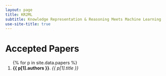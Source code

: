 ```yaml
---
layout: page
title: KR2ML
subtitle: Knowledge Representation & Reasoning Meets Machine Learning
use-site-title: true
---
```


# Accepted Papers

<div class="container">
  <ol>
    {% for p in site.data.papers %}
        <li id="{{ p[0] }}">
            <b>{{ p[1].authors }}</b>.
            <i>{{ p[1].title }}</i>
           <!-- (<a href="{{ site.baseurl }}/papers/KR2ML_2019_{{ p[0] }}.pdf">PDF</a>)>>
        </li>
    {% endfor %}
  </ol>
</div>
